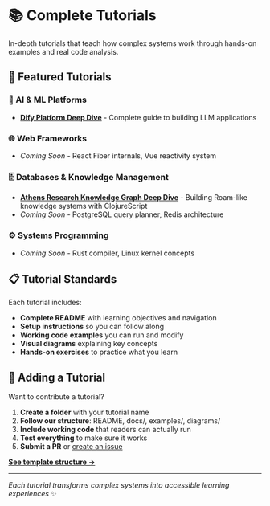 # 📚 Complete Tutorials

In-depth tutorials that teach how complex systems work through hands-on examples and real code analysis.

## 🎯 Featured Tutorials

### 🤖 AI & ML Platforms
- **[Dify Platform Deep Dive](dify-platform-deep-dive/)** - Complete guide to building LLM applications

### 🌐 Web Frameworks  
- *Coming Soon* - React Fiber internals, Vue reactivity system

### 🗄️ Databases & Knowledge Management
- **[Athens Research Knowledge Graph Deep Dive](athens-research-knowledge-graph/)** - Building Roam-like knowledge systems with ClojureScript
- *Coming Soon* - PostgreSQL query planner, Redis architecture  

### ⚙️ Systems Programming
- *Coming Soon* - Rust compiler, Linux kernel concepts

## 📋 Tutorial Standards

Each tutorial includes:
- **Complete README** with learning objectives and navigation
- **Setup instructions** so you can follow along  
- **Working code examples** you can run and modify
- **Visual diagrams** explaining key concepts
- **Hands-on exercises** to practice what you learn

## 🚀 Adding a Tutorial

Want to contribute a tutorial?

1. **Create a folder** with your tutorial name
2. **Follow our structure**: README, docs/, examples/, diagrams/ 
3. **Include working code** that readers can actually run
4. **Test everything** to make sure it works
5. **Submit a PR** or [create an issue](https://github.com/johnxie/awesome-code-docs/issues)

**[See template structure →](../templates/tutorial-template.md)**

---

*Each tutorial transforms complex systems into accessible learning experiences* ✨